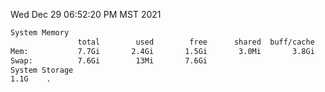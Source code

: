 Wed Dec 29 06:52:20 PM MST 2021
```bash
System Memory
               total        used        free      shared  buff/cache   available
Mem:           7.7Gi       2.4Gi       1.5Gi       3.0Mi       3.8Gi       4.9Gi
Swap:          7.6Gi        13Mi       7.6Gi
System Storage
1.1G	.
```

